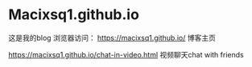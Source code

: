 # Macixsq1.github.io
这是我的blog
浏览器访问：
https://macixsq1.github.io/  博客主页

https://macixsq1.github.io/chat-in-video.html 视频聊天chat with friends


